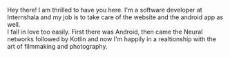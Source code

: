Hey there! I am thrilled to have you here. I'm a software developer at Internshala and my job is to take care of the website and the android app as well.<br> I fall in love too easily. First there was Android, then came the Neural networks followed by Kotlin and now I'm happily in a realtionship with the art of filmmaking and photography.
